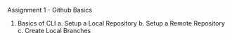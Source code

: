 Assignment 1 - Github Basics

1. Basics of CLI
	a. Setup a Local Repository
	b. Setup a Remote Repository
	c. Create Local Branches